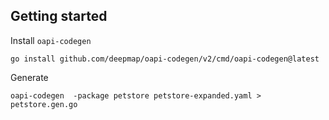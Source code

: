 ## Getting started
Install `oapi-codegen`
```
go install github.com/deepmap/oapi-codegen/v2/cmd/oapi-codegen@latest
```

Generate
```
oapi-codegen  -package petstore petstore-expanded.yaml > petstore.gen.go
```
